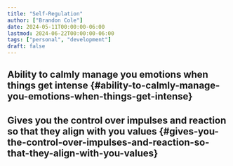 ```yaml
---
title: "Self-Regulation"
author: ["Brandon Cole"]
date: 2024-05-11T00:00:00-06:00
lastmod: 2024-06-22T00:00:00-06:00
tags: ["personal", "development"]
draft: false
---
```


## Ability to calmly manage you emotions when things get intense {#ability-to-calmly-manage-you-emotions-when-things-get-intense}


## Gives you the control over impulses and reaction so that they align with you values {#gives-you-the-control-over-impulses-and-reaction-so-that-they-align-with-you-values}
